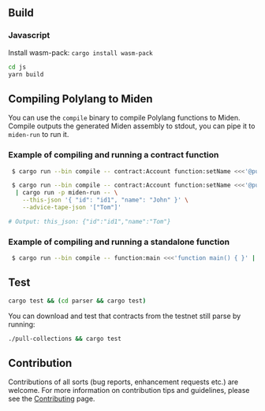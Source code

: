 ## Build

### Javascript

Install wasm-pack: `cargo install wasm-pack`

```bash
cd js
yarn build
```

## Compiling Polylang to Miden

You can use the `compile` binary to compile Polylang functions to Miden. Compile outputs the generated Miden assembly to stdout, you can pipe it to `miden-run` to run it.

### Example of compiling and running a contract function

```bash
 $ cargo run --bin compile -- contract:Account function:setName <<<'@public contract Account { id: string; name: string; function setName(newName: string) { this.name = newName; } }'

 $ cargo run --bin compile -- contract:Account function:setName <<<'@public contract Account { id: string; name: string; function setName(newName: string) { this.name = newName; } }' \
  | cargo run -p miden-run -- \
    --this-json '{ "id": "id1", "name": "John" }' \
    --advice-tape-json '["Tom"]'

# Output: this_json: {"id":"id1","name":"Tom"}
```

### Example of compiling and running a standalone function

```bash
 $ cargo run --bin compile -- function:main <<<'function main() { }' | cargo run -p miden-run
```

## Test

```bash
cargo test && (cd parser && cargo test)
```

You can download and test that contracts from the testnet still parse by running:

```bash
./pull-collections && cargo test
```

## Contribution

Contributions of all sorts (bug reports, enhancement requests etc.) are welcome. For more information on contribution tips and guidelines, please see the [Contributing](CONTRIBUTING.md) page.
